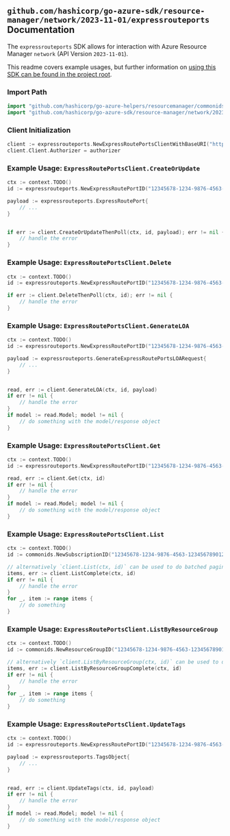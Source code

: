 
## `github.com/hashicorp/go-azure-sdk/resource-manager/network/2023-11-01/expressrouteports` Documentation

The `expressrouteports` SDK allows for interaction with Azure Resource Manager `network` (API Version `2023-11-01`).

This readme covers example usages, but further information on [using this SDK can be found in the project root](https://github.com/hashicorp/go-azure-sdk/tree/main/docs).

### Import Path

```go
import "github.com/hashicorp/go-azure-helpers/resourcemanager/commonids"
import "github.com/hashicorp/go-azure-sdk/resource-manager/network/2023-11-01/expressrouteports"
```


### Client Initialization

```go
client := expressrouteports.NewExpressRoutePortsClientWithBaseURI("https://management.azure.com")
client.Client.Authorizer = authorizer
```


### Example Usage: `ExpressRoutePortsClient.CreateOrUpdate`

```go
ctx := context.TODO()
id := expressrouteports.NewExpressRoutePortID("12345678-1234-9876-4563-123456789012", "example-resource-group", "expressRoutePortValue")

payload := expressrouteports.ExpressRoutePort{
	// ...
}


if err := client.CreateOrUpdateThenPoll(ctx, id, payload); err != nil {
	// handle the error
}
```


### Example Usage: `ExpressRoutePortsClient.Delete`

```go
ctx := context.TODO()
id := expressrouteports.NewExpressRoutePortID("12345678-1234-9876-4563-123456789012", "example-resource-group", "expressRoutePortValue")

if err := client.DeleteThenPoll(ctx, id); err != nil {
	// handle the error
}
```


### Example Usage: `ExpressRoutePortsClient.GenerateLOA`

```go
ctx := context.TODO()
id := expressrouteports.NewExpressRoutePortID("12345678-1234-9876-4563-123456789012", "example-resource-group", "expressRoutePortValue")

payload := expressrouteports.GenerateExpressRoutePortsLOARequest{
	// ...
}


read, err := client.GenerateLOA(ctx, id, payload)
if err != nil {
	// handle the error
}
if model := read.Model; model != nil {
	// do something with the model/response object
}
```


### Example Usage: `ExpressRoutePortsClient.Get`

```go
ctx := context.TODO()
id := expressrouteports.NewExpressRoutePortID("12345678-1234-9876-4563-123456789012", "example-resource-group", "expressRoutePortValue")

read, err := client.Get(ctx, id)
if err != nil {
	// handle the error
}
if model := read.Model; model != nil {
	// do something with the model/response object
}
```


### Example Usage: `ExpressRoutePortsClient.List`

```go
ctx := context.TODO()
id := commonids.NewSubscriptionID("12345678-1234-9876-4563-123456789012")

// alternatively `client.List(ctx, id)` can be used to do batched pagination
items, err := client.ListComplete(ctx, id)
if err != nil {
	// handle the error
}
for _, item := range items {
	// do something
}
```


### Example Usage: `ExpressRoutePortsClient.ListByResourceGroup`

```go
ctx := context.TODO()
id := commonids.NewResourceGroupID("12345678-1234-9876-4563-123456789012", "example-resource-group")

// alternatively `client.ListByResourceGroup(ctx, id)` can be used to do batched pagination
items, err := client.ListByResourceGroupComplete(ctx, id)
if err != nil {
	// handle the error
}
for _, item := range items {
	// do something
}
```


### Example Usage: `ExpressRoutePortsClient.UpdateTags`

```go
ctx := context.TODO()
id := expressrouteports.NewExpressRoutePortID("12345678-1234-9876-4563-123456789012", "example-resource-group", "expressRoutePortValue")

payload := expressrouteports.TagsObject{
	// ...
}


read, err := client.UpdateTags(ctx, id, payload)
if err != nil {
	// handle the error
}
if model := read.Model; model != nil {
	// do something with the model/response object
}
```
